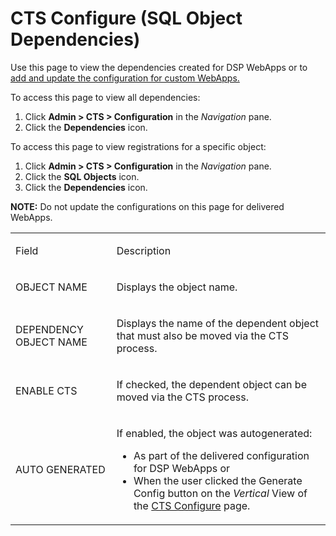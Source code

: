 # CTS Configure (SQL Object Dependencies)

<div class="use">

Use this page to view the dependencies created for DSP WebApps or to
[add and update the configuration for custom
WebApps.](../Use_Cases/Set%20a%20Baseline%20CTS%20Configuration%20for%20a%20Custom%20WebApp.htm)

</div>

To access this page to view all dependencies:

1.  Click **Admin \> CTS \> Configuration** in the *Navigation* pane.
2.  Click the **Dependencies** icon.

To access this page to view registrations for a specific object:

1.  Click **Admin \> CTS \> Configuration** in the *Navigation* pane.
2.  Click the **SQL Objects** icon.
3.  Click the **Dependencies** icon.

**NOTE:** Do not update the configurations on this page for delivered
WebApps.

<table>
<tbody>
<tr class="odd">
<td><p>Field</p></td>
<td><p>Description</p></td>
</tr>
<tr class="even">
<td><p>OBJECT NAME</p></td>
<td><p>Displays the object name.</p></td>
</tr>
<tr class="odd">
<td><p>DEPENDENCY OBJECT NAME</p></td>
<td><p>Displays the name of the dependent object that must also be moved via the CTS process.</p></td>
</tr>
<tr class="even">
<td><p>ENABLE CTS</p></td>
<td><p>If checked, the dependent object can be moved via the CTS process.</p></td>
</tr>
<tr class="odd">
<td><p>AUTO GENERATED</p></td>
<td><p>If enabled, the object was autogenerated:</p>
<ul>
<li>As part of the delivered configuration for DSP WebApps or</li>
<li>When the user clicked the Generate Config button on the <em>Vertical</em> View of the <a href="CTS%20Configure%20H.htm">CTS Configure</a> page.</li>
</ul></td>
</tr>
</tbody>
</table>
